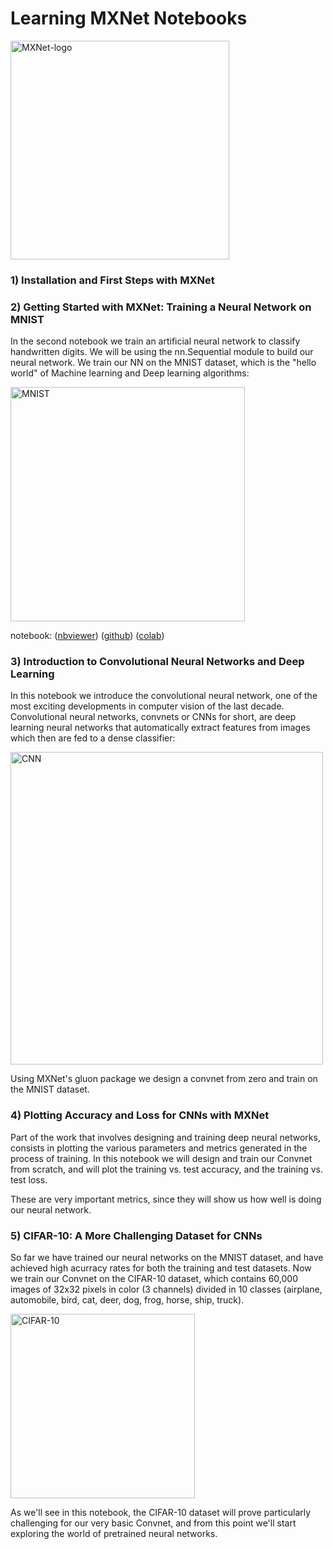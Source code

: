 Learning MXNet Notebooks
========================

<img src="https://raw.githubusercontent.com/dmlc/web-data/master/mxnet/image/mxnet_logo_2.png" title="MXNet-logo"
width="350" />

### 1) Installation and First Steps with MXNet

### 2) Getting Started with MXNet: Training a Neural Network on MNIST

In the second notebook we train an artificial neural network to classify handwritten digits. We will be using the nn.Sequential module to build our neural network. We train our NN on the MNIST dataset, which is the "hello world" of Machine learning and Deep learning algorithms:

<img src="https://upload.wikimedia.org/wikipedia/commons/2/27/MnistExamples.png" title="MNIST" width="375" />

notebook: ([nbviewer](https://nbviewer.jupyter.org/github/ccarpenterg/LearningMXNet/blob/master/02_getting_started_with_mxnet.ipynb)) ([github](https://github.com/ccarpenterg/LearningMXNet/blob/master/02_getting_started_with_mxnet.ipynb)) ([colab](https://colab.research.google.com/github/ccarpenterg/LearningMXNet/blob/master/02_getting_started_with_mxnet.ipynb))

### 3) Introduction to Convolutional Neural Networks and Deep Learning

In this notebook we introduce the convolutional neural network, one of the most exciting developments in computer vision of the last decade. Convolutional neural networks, convnets or CNNs for short, are deep learning neural networks that automatically extract features from images which then are fed to a dense classifier:

<img src="https://upload.wikimedia.org/wikipedia/commons/thumb/6/63/Typical_cnn.png/800px-Typical_cnn.png" 
title="CNN" width="500" />

Using MXNet's gluon package we design a convnet from zero and train on the MNIST dataset.

### 4) Plotting Accuracy and Loss for CNNs with MXNet

Part of the work that involves designing and training deep neural networks, consists in plotting the various parameters and metrics generated in the process of training. In this notebook we will design and train our Convnet from scratch, and will plot the training vs. test accuracy, and the training vs. test loss.

These are very important metrics, since they will show us how well is doing our neural network.

### 5) CIFAR-10: A More Challenging Dataset for CNNs

So far we have trained our neural networks on the MNIST dataset, and have achieved high acurracy rates for both the training and test datasets. Now we train our Convnet on the CIFAR-10 dataset, which contains 60,000 images of 32x32 pixels in color (3 channels) divided in 10 classes (airplane, automobile, bird, cat, deer, dog, frog, horse, ship, truck).

<img src="https://storage.googleapis.com/kaggle-competitions/kaggle/3649/media/cifar-10.png" title="CIFAR-10" width="295" />

As we'll see in this notebook, the CIFAR-10 dataset will prove particularly challenging for our very basic Convnet, and from this point we'll start exploring the world of pretrained neural networks.

